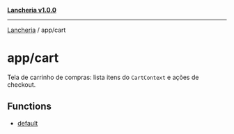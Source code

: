 [**Lancheria v1.0.0**](../../README.md)

***

[Lancheria](../../README.md) / app/cart

# app/cart

Tela de carrinho de compras: lista itens do `CartContext` e ações de checkout.

## Functions

- [default](functions/default.md)

